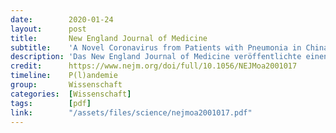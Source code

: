```yaml
---
date:        2020-01-24
layout:      post
title:       New England Journal of Medicine
subtitle:    'A Novel Coronavirus from Patients with Pneumonia in China, 2019'
description: 'Das New England Journal of Medicine veröffentlichte einen Artikel, der die Isolation und Sequenzierung des neuen Coronavirus beschreibt und als ursächlich für die Pneumonien bestimmt, obgleich im Text der Schlussbemerkungen eingeräumt wird, dass die Untersuchungen der Wissenschaftler die Koch-Postulate nicht erfüllen.'
credit:      https://www.nejm.org/doi/full/10.1056/NEJMoa2001017
timeline:    P(l)andemie
group:       Wissenschaft
categories:  [Wissenschaft]
tags:        [pdf]
link:        "/assets/files/science/nejmoa2001017.pdf"
---
```

<object data="{{ page.link }}" style='height:calc(100vh - 400px); width: 100%' type='application/pdf'></object>

